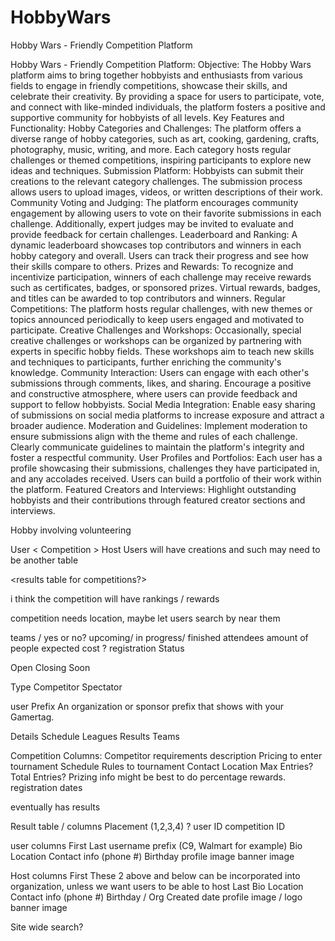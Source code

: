 # HobbyWars
Hobby Wars - Friendly Competition Platform

Hobby Wars - Friendly Competition Platform:
Objective: The Hobby Wars platform aims to bring together hobbyists and enthusiasts from various fields to engage in friendly competitions, showcase their skills, and celebrate their creativity. By providing a space for users to participate, vote, and connect with like-minded individuals, the platform fosters a positive and supportive community for hobbyists of all levels.
Key Features and Functionality:
Hobby Categories and Challenges:
The platform offers a diverse range of hobby categories, such as art, cooking, gardening, crafts, photography, music, writing, and more.
Each category hosts regular challenges or themed competitions, inspiring participants to explore new ideas and techniques.
Submission Platform:
Hobbyists can submit their creations to the relevant category challenges.
The submission process allows users to upload images, videos, or written descriptions of their work.
Community Voting and Judging:
The platform encourages community engagement by allowing users to vote on their favorite submissions in each challenge.
Additionally, expert judges may be invited to evaluate and provide feedback for certain challenges.
Leaderboard and Ranking:
A dynamic leaderboard showcases top contributors and winners in each hobby category and overall.
Users can track their progress and see how their skills compare to others.
Prizes and Rewards:
To recognize and incentivize participation, winners of each challenge may receive rewards such as certificates, badges, or sponsored prizes.
Virtual rewards, badges, and titles can be awarded to top contributors and winners.
Regular Competitions:
The platform hosts regular challenges, with new themes or topics announced periodically to keep users engaged and motivated to participate.
Creative Challenges and Workshops:
Occasionally, special creative challenges or workshops can be organized by partnering with experts in specific hobby fields.
These workshops aim to teach new skills and techniques to participants, further enriching the community's knowledge.
Community Interaction:
Users can engage with each other's submissions through comments, likes, and sharing.
Encourage a positive and constructive atmosphere, where users can provide feedback and support to fellow hobbyists.
Social Media Integration:
Enable easy sharing of submissions on social media platforms to increase exposure and attract a broader audience.
Moderation and Guidelines:
Implement moderation to ensure submissions align with the theme and rules of each challenge.
Clearly communicate guidelines to maintain the platform's integrity and foster a respectful community.
User Profiles and Portfolios:
Each user has a profile showcasing their submissions, challenges they have participated in, and any accolades received.
Users can build a portfolio of their work within the platform.
Featured Creators and Interviews:
Highlight outstanding hobbyists and their contributions through featured creator sections and interviews.


Hobby involving volunteering


User <  Competition > Host
Users will have creations and such may need to be another table 

<results table for competitions?>

i think the competition will have rankings / rewards

competition needs location, maybe let users search by near them

teams / yes or no?
upcoming/ in progress/ finished 
attendees amount of people expected
cost ? 
registration
Status


Open
Closing Soon


Type
Competitor
Spectator






user
Prefix
An organization or sponsor prefix that shows with your Gamertag.




Details
Schedule
Leagues
Results
Teams






Competition Columns:
Competitor requirements
description
Pricing to enter
tournament Schedule
Rules to tournament
Contact
Location
Max Entries? Total Entries?
Prizing info might be best to do percentage rewards.
registration dates


eventually has results


Result table / columns
Placement (1,2,3,4) ? 
user ID
competition ID


user columns
First
Last
username
prefix (C9, Walmart for example)
Bio
Location
Contact info (phone #)
Birthday
profile image
banner image


Host columns
First
These 2 above and below can be incorporated into organization, unless we want users to be able to host
Last
Bio
Location
Contact info (phone #)
Birthday / Org Created date
profile image / logo
banner image






Site wide search?
